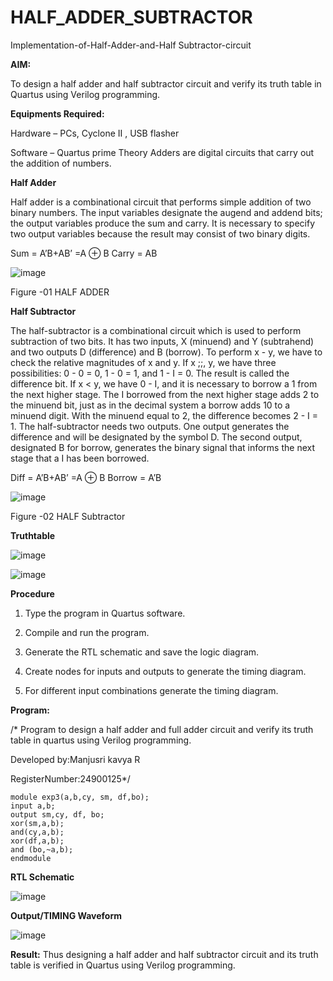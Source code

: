 # HALF_ADDER_SUBTRACTOR

Implementation-of-Half-Adder-and-Half Subtractor-circuit

**AIM:**

To design a half adder and half subtractor circuit and verify its truth table in Quartus using Verilog programming.

**Equipments Required:**

Hardware – PCs, Cyclone II , USB flasher 

Software – Quartus prime Theory Adders are digital circuits that carry out the addition of numbers.

**Half Adder**

Half adder is a combinational circuit that performs simple addition of two binary numbers. The input variables designate the augend and addend bits; the output variables produce the sum and carry. It is necessary to specify two output variables because the result may consist of two binary digits.

Sum = A’B+AB’ =A ⊕ B Carry = AB

![image](https://github.com/naavaneetha/HALF_ADDER_SUBTRACTOR/assets/154305477/bd4a0b2c-cdbc-4184-ab08-81578f121e1f)

Figure -01 HALF ADDER

**Half Subtractor**

The half-subtractor is a combinational circuit which is used to perform subtraction of two bits. It has two inputs, X (minuend) and Y (subtrahend) and two outputs D (difference) and B (borrow). To perform x - y, we have to check the relative magnitudes of x and y. If x ;;, y, we have three possibilities: 0 - 0 = 0, 1 - 0 = 1, and 1 - I = 0. The result is called the difference bit. If x < y, we have 0 - I, and it is necessary to borrow a 1 from the next higher stage. The I borrowed from the next higher stage adds 2 to the minuend bit, just as in the decimal system a borrow adds 10 to a minuend digit. With the minuend equal to 2, the difference becomes 2 - I = 1. The half-subtractor needs two outputs. One output generates the difference and will be designated by the symbol D. The second output, designated B for borrow, generates the binary signal that informs the next stage that a I has been borrowed. 

Diff = A’B+AB’ =A ⊕ B
Borrow = A’B

 ![image](https://github.com/naavaneetha/HALF_ADDER_SUBTRACTOR/assets/154305477/d76b099c-513f-4e7c-843a-e2fd028a531a)

Figure -02 HALF Subtractor

**Truthtable**

![image](https://github.com/user-attachments/assets/6188ae4d-f0e8-46ec-90d7-09c1e6e9ed3e)

![image](https://github.com/user-attachments/assets/eb3a1d9c-c5b9-45ec-943c-4c254587b207)

**Procedure**

1.	Type the program in Quartus software.

2.	Compile and run the program.

3.	Generate the RTL schematic and save the logic diagram.

4.	Create nodes for inputs and outputs to generate the timing diagram.

5.	For different input combinations generate the timing diagram.


**Program:**

/* Program to design a half adder and full adder circuit and verify its truth table in quartus using Verilog programming.

Developed by:Manjusri kavya R

RegisterNumber:24900125*/
```
module exp3(a,b,cy, sm, df,bo);
input a,b; 
output sm,cy, df, bo;
xor(sm,a,b);
and(cy,a,b); 
xor(df,a,b);
and (bo,~a,b);
endmodule
```

**RTL Schematic**

![image](https://github.com/user-attachments/assets/3293e431-a335-47de-90e4-eca59c81ed1d)

**Output/TIMING Waveform**

![image](https://github.com/user-attachments/assets/39e171c6-c1e4-4dd8-8b5f-e204a6ac099b)

**Result:**
Thus designing a half adder and half subtractor circuit and its truth table is verified in Quartus using Verilog programming.
